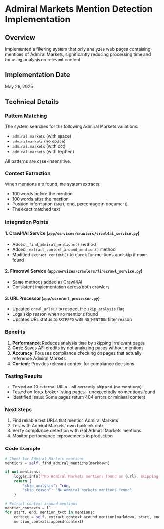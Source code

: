# Admiral Markets Mention Detection Implementation

## Overview
Implemented a filtering system that only analyzes web pages containing mentions of Admiral Markets, significantly reducing processing time and focusing analysis on relevant content.

## Implementation Date
May 29, 2025

## Technical Details

### Pattern Matching
The system searches for the following Admiral Markets variations:
- `admiral markets` (with space)
- `admiralmarkets` (no space)  
- `admiral.markets` (with dot)
- `admiral-markets` (with hyphen)

All patterns are case-insensitive.

### Context Extraction
When mentions are found, the system extracts:
- 100 words before the mention
- 100 words after the mention
- Position information (start, end, percentage in document)
- The exact matched text

### Integration Points

#### 1. Crawl4AI Service (`app/services/crawlers/crawl4ai_service.py`)
- Added `_find_admiral_mentions()` method
- Added `_extract_context_around_mention()` method
- Modified `extract_content()` to check for mentions and skip if none found

#### 2. Firecrawl Service (`app/services/crawlers/firecrawl_service.py`)
- Same methods added as Crawl4AI
- Consistent implementation across both crawlers

#### 3. URL Processor (`app/core/url_processor.py`)
- Updated `crawl_urls()` to respect the `skip_analysis` flag
- Logs skip reason when no mentions found
- Updates URL status to `SKIPPED` with `NO_MENTION` filter reason

### Benefits
1. **Performance**: Reduces analysis time by skipping irrelevant pages
2. **Cost**: Saves API credits by not analyzing pages without mentions
3. **Accuracy**: Focuses compliance checking on pages that actually reference Admiral Markets
4. **Context**: Provides relevant context for compliance decisions

### Testing Results
- Tested on 10 external URLs - all correctly skipped (no mentions)
- Tested on forex broker listing pages - unexpectedly no mentions found
- Identified issue: Some pages return 404 errors or minimal content

### Next Steps
1. Find reliable test URLs that mention Admiral Markets
2. Test with Admiral Markets' own backlink data
3. Verify compliance detection with real Admiral Markets mentions
4. Monitor performance improvements in production

### Code Example
```python
# Check for Admiral Markets mentions
mentions = self._find_admiral_mentions(markdown)

if not mentions:
    logger.info(f"No Admiral Markets mentions found on {url}, skipping analysis")
    return {
        "skip_analysis": True,
        "skip_reason": "No Admiral Markets mentions found"
    }

# Extract context around mentions
mention_contexts = []
for start, end, mention_text in mentions:
    context = self._extract_context_around_mention(markdown, start, end)
    mention_contexts.append(context) 